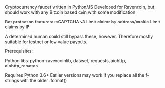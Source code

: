 Cryptocurrency faucet written in Python/JS
Developed for Ravencoin, but should work with any Bitcoin based coin with some modification

Bot protection features:
reCAPTCHA v3
Limit claims by address/cookie
Limit claims by IP

A determined human could still bypass these, however. Therefore mostly suitable for testnet or low value payouts.


Prerequisites:

Python libs: 
python-ravencoinlib, dataset, requests, aiohttp, aiohttp_remotes

Requires Python 3.6+
Earlier versions may work if you replace all the f-strings with the older .format()

